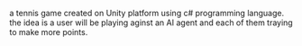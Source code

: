 a tennis game created on Unity platform using c# programming language. the idea is a user will be playing aginst an AI agent and each of them traying to make more points.
